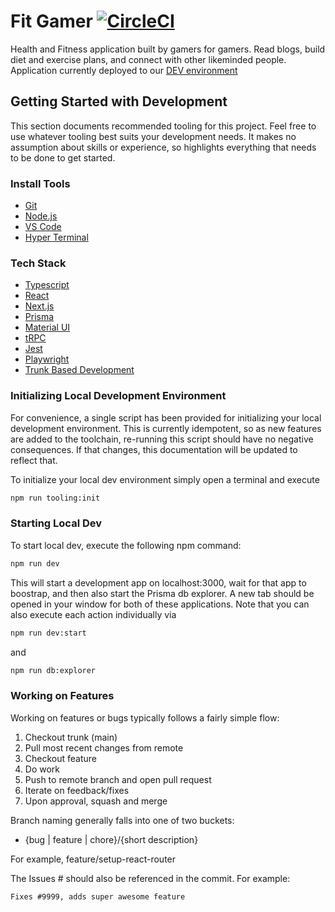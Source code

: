 # Fit Gamer [![CircleCI](https://dl.circleci.com/status-badge/img/gh/wilkins88/fit-gamer/tree/main.svg?style=svg&circle-token=4ccd5a471bf344cd8e6e60df48e93d8d96f73c9a)](https://dl.circleci.com/status-badge/redirect/gh/wilkins88/fit-gamer/tree/main)

Health and Fitness application built by gamers for gamers. Read blogs, build diet and exercise plans, and connect with other likeminded people. Application currently deployed to
our [DEV environment](https://fit-gamer.onrender.com/)

## Getting Started with Development

This section documents recommended tooling for this project. Feel free to use whatever tooling best suits your development needs. It makes no assumption about skills or experience, so highlights everything that needs to be done to get started.

### Install Tools

- [Git](https://git-scm.com/)
- [Node.js](https://nodejs.org/en/)
- [VS Code](https://code.visualstudio.com/)
- [Hyper Terminal](https://hyper.is/)

### Tech Stack 

- [Typescript](https://www.typescriptlang.org/)
- [React](https://reactjs.org/)
- [Next.js](https://nextjs.org)
- [Prisma](https://prisma.io)
- [Material UI](https://mui.com/material-ui/)
- [tRPC](https://trpc.io)
- [Jest](https://jestjs.io/docs/getting-started)
- [Playwright](https://playwright.dev/)
- [Trunk Based Development](https://trunkbaseddevelopment.com/)

### Initializing Local Development Environment

For convenience, a single script has been provided for initializing your local development environment. This is currently idempotent, so as
new features are added to the toolchain, re-running this script should have no negative consequences. If that changes, this documentation will
be updated to reflect that.

To initialize your local dev environment simply open a terminal and execute

```bash
npm run tooling:init
```

### Starting Local Dev 

To start local dev, execute the following npm command:

```bash
npm run dev
```

This will start a development app on localhost:3000, wait for that app to boostrap, and then also start the Prisma db explorer. 
A new tab should be opened in your window for both of these applications. Note that you can also execute each action individually via
```bash
npm run dev:start
```

and 

```bash
npm run db:explorer
```

### Working on Features

Working on features or bugs typically follows a fairly simple flow:

1. Checkout trunk (main)
2. Pull most recent changes from remote
3. Checkout feature
4. Do work
5. Push to remote branch and open pull request
6. Iterate on feedback/fixes
7. Upon approval, squash and merge

Branch naming generally falls into one of two buckets:

- {bug | feature | chore}/{short description}

For example, feature/setup-react-router

The Issues # should also be referenced in the commit. For example:

```
Fixes #9999, adds super awesome feature
```
